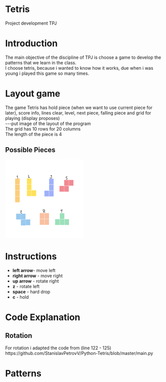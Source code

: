 <h1>Tetris</h1>
Project development TPJ 

<h1>Introduction</h1>
The main objective of the discipline of TPJ is choose a game to develop the patterns that we learn in the class. <br>
I choose tetris, because i wanted to know how it works, due when i was young i played this game so many times. 

<h1>Layout game</h1>
The game Tetris has hold piece (when we want to use current piece for later), score info, lines clear, level, next piece, falling piece and grid for playing (display proposes) <br>
---put image of the layout of the program  <br>
The grid has 10 rows for 20 columns <br>
The length of the piece is 4 <br>

<h2>Possible Pieces</h2>
<img src="./pieces.png" width="250" height="250">


<h1>Instructions</h1>
<ul>
  <li><strong>left arrow</strong>- move left</li>
  <li><strong>right arrow</strong> - move right</li>
  <li><strong>up arrow</strong> - rotate right</li>
  <li><strong>z</strong> - rotate left</li>
  <li><strong>space</strong> - hard drop</li>
  <li><strong>c</strong> - hold </li>
</ul>

<h1>Code Explanation</h1>
<h2>Rotation</h2>
For rotation i adapted the code from (line 122 - 125)
https://github.com/StanislavPetrovV/Python-Tetris/blob/master/main.py

<h1>Patterns</h1>
